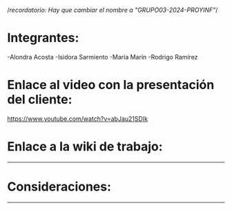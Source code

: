 /*recordatorio: Hay que cambiar el nombre a "GRUPO03-2024-PROYINF"*/

# Integrantes:
-Alondra Acosta
-Isidora Sarmiento
-María Marín
-Rodrigo Ramírez

# Enlace al video con la presentación del cliente:
https://www.youtube.com/watch?v=abJau21SDIk

# Enlace a la wiki de trabajo:
---

# Consideraciones:
---
